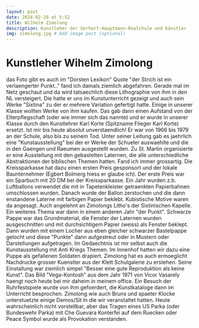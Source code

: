 ```yaml
---
layout: post
date: 2024-02-28 at 5:52
title: Wilhelm Zimolong 
description: Kunstleher der Gerhart-Hauptmann-Realchule und Kűnstler
img: zimolong.jpg # Add image post (optional)
---
```


# Kunstleher Wihelm Zimolong 
das Foto gibt es auch im "Dorsten Lexikon"
Quote "der Strich ist ein verlaengerter Punkt.." fand ich damals ziemlich abgefahren.
Gerade mal im Netz geschaut und da wird tatsaechlich diese Lithographie von ihm in den NL versteigert. Die hatte er uns im Kunstunterricht gezeigt und auch sein Werke "Sixtina" zu der er mehrere Variation gefertigt hatte.
Einige in unserer Klasse wollten Werke von ihm kaufen. Das gab dann einen Aufstand von der Elterpflegschaft (oder wie immer sich das nannte) und er wurde in unserer Klasse durch den Kunstlehrer Karl Korte (Spitzname Flieger Karl Korte) ersetzt. Ist mir bis heute absolut unverstaendlich!
Er war von 1966 bis 1979 an der Schule, also bis zu seinem Tod.
Unter seiner Leitung gab es jaehrlich eine "Kunstausstellung" bei der er Werke der Schueler auswaehlte und die in den Gaengen und Raeumen ausgestellt wurden. Zu St. Martin organisierte er eine Ausstellung mit den gebastelten Laternen, die alle unterschiedliche Abstraktionen der biblischen Themen hatten. Fand ich immer grossartig. Die Kreissparkasse hat dazu einen ersten Preis gesponsort und der lokale Baunternehmer (Egbert Bolmerg hiess er glaube ich). Der erste Preis war ein Sparbuch mit 20 DM bei der Kreissparkasse. Ein Jahr wurden z.b. Luftballons verwendet die mit in Tapetenkleister getraenkten Papierbahnen umschlossen wurden. Danach wurde der Ballon zerstochen und die dann enstandene Laterne mit farbigen Papier beklebt. Kubistische Motive waren da angesagt. Auch angelehnt an Zimolongs Litho's der Sixtinischen Kapelle. Ein weiteres Thema war dann in einem anderen Jahr "der Punkt". Schwarze Pappe war das Grundmaterial, die Fenster der Laternen wurden ausgeschnitten und mit durchsichtigem Papier (weiss) als Fenster beklept. Dann wurden mit einem Locher aus eben gleicher schwarzer Bastelpappe gelocht und diese "Punkte" dann aufgestreut oder in Mustern oder Darstellungen aufgetragen.
Im Gedaechtnis ist mir selbst auch die Kunstausstellung mit Anti Kriegs Themen. Im Innenhof hatten wir dazu eine Puppe als gefallenen Soldaten drapiert. 
Zimolong hat es auch ermoeglicht Nachdrucke grosser Kuenstler aus der Klett Schulgalerie zu erstehen. Seine Einstallung war ziemlich simpel "Besser eine gute Reproduktion als keine Kunst". Das Bild "Vega-Kontosh" aus dem Jahr 1971 von Vicor Vasarely haengt noch heute bei mir daheim in meinem office.
Ein Besuch der Ruhrfestspiele wurde von ihm gefoerdert, die Kunstkataloge dann im Unterricht besprochen.
Zimolong wie auch Bruns und spaeter Klocke unterstuetzte einige Demos/Sit In die wir veranstaltet hatten. Heute wahrscheinlich nicht vorstellbar, aber das Tragen eines US Parka (oder Bundeswehr Parka) mit Che Guevara Konterfei auf dem Ruecken oder Peace Symbol wurde als Provokation verstanden.

